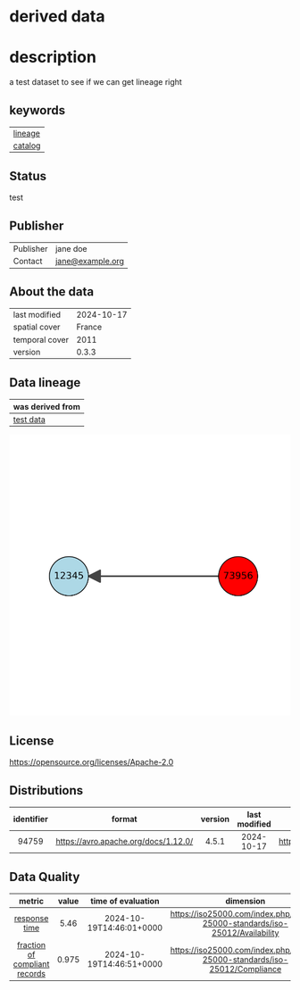 
derived data
============

# description
  
a test dataset to see if we can get lineage right
## keywords

||
| :--- |
|[lineage](fdcshjnfdscahjn.md)|
|[catalog](sdfjlhgfvrkhlsfd.md)|

## Status


test
## Publisher

|||
| :--- | :--- |
|Publisher|jane doe|
|Contact|jane@example.org|

## About the data

|||
| :--- | :--- |
|last modified|2024-10-17|
|spatial cover|France|
|temporal cover|2011|
|version|0.3.3|

## Data lineage

|was derived from|
| :--- |
|[test data](12345.md)|
  
![Lineage overview](/docs/figures/73956_lineage.svg)
## License


https://opensource.org/licenses/Apache-2.0
## Distributions

|identifier|format|version|last modified|access url|
| :---: | :---: | :---: | :---: | :---: |
|94759|https://avro.apache.org/docs/1.12.0/|4.5.1|2024-10-17|https://www.example.org/lineagetest.avro|

## Data Quality

|metric|value|time of evaluation|dimension|
| :---: | :---: | :---: | :---: |
|[response time](kd84jsd8wksyf.md)|5.46|2024-10-19T14:46:01+0000|https://iso25000.com/index.php/en/iso-25000-standards/iso-25012/Availability|
|[fraction of compliant records](ja9EJDS8E.md)|0.975|2024-10-19T14:46:51+0000|https://iso25000.com/index.php/en/iso-25000-standards/iso-25012/Compliance|

